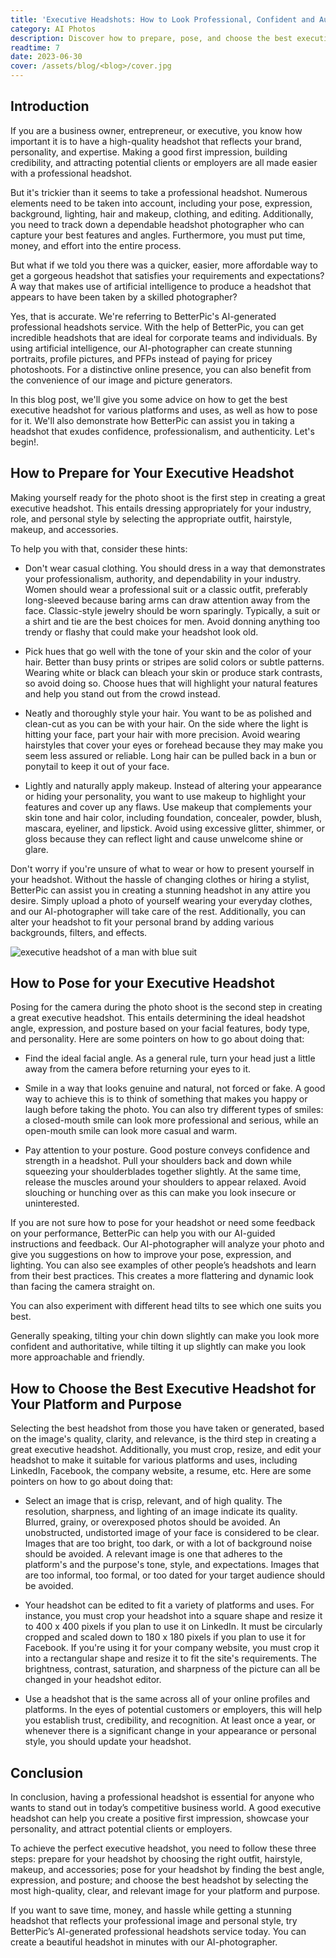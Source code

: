 ```yaml
---
title: 'Executive Headshots: How to Look Professional, Confident and Authentic'
category: AI Photos
description: Discover how to prepare, pose, and choose the best executive headshot. Learn about BetterPic's AI-generated headshots, saving time and effort while getting stunning results.
readtime: 7
date: 2023-06-30
cover: /assets/blog/<blog>/cover.jpg
---
```

## Introduction
If you are a business owner, entrepreneur, or executive, you know how important it is to have a high-quality headshot that reflects your brand, personality, and expertise. Making a good first impression, building credibility, and attracting potential clients or employers are all made easier with a professional headshot.

But it's trickier than it seems to take a professional headshot. Numerous elements need to be taken into account, including your pose, expression, background, lighting, hair and makeup, clothing, and editing. Additionally, you need to track down a dependable headshot photographer who can capture your best features and angles. Furthermore, you must put time, money, and effort into the entire process.

But what if we told you there was a quicker, easier, more affordable way to get a gorgeous headshot that satisfies your requirements and expectations? A way that makes use of artificial intelligence to produce a headshot that appears to have been taken by a skilled photographer?

Yes, that is accurate. We're referring to BetterPic's AI-generated professional headshots service. With the help of BetterPic, you can get incredible headshots that are ideal for corporate teams and individuals. By using artificial intelligence, our AI-photographer can create stunning portraits, profile pictures, and PFPs instead of paying for pricey photoshoots. For a distinctive online presence, you can also benefit from the convenience of our image and picture generators.

In this blog post, we'll give you some advice on how to get the best executive headshot for various platforms and uses, as well as how to pose for it. We'll also demonstrate how BetterPic can assist you in taking a headshot that exudes confidence, professionalism, and authenticity. Let's begin!.

## How to Prepare for Your Executive Headshot
Making yourself ready for the photo shoot is the first step in creating a great executive headshot. This entails dressing appropriately for your industry, role, and personal style by selecting the appropriate outfit, hairstyle, makeup, and accessories. 

To help you with that, consider these hints:

- Don't wear casual clothing. You should dress in a way that demonstrates your professionalism, authority, and dependability in your industry. Women should wear a professional suit or a classic outfit, preferably long-sleeved because baring arms can draw attention away from the face. Classic-style jewelry should be worn sparingly. Typically, a suit or a shirt and tie are the best choices for men. Avoid donning anything too trendy or flashy that could make your headshot look old.


- Pick hues that go well with the tone of your skin and the color of your hair. Better than busy prints or stripes are solid colors or subtle patterns. Wearing white or black can bleach your skin or produce stark contrasts, so avoid doing so. Choose hues that will highlight your natural features and help you stand out from the crowd instead.


- Neatly and thoroughly style your hair. You want to be as polished and clean-cut as you can be with your hair. On the side where the light is hitting your face, part your hair with more precision. Avoid wearing hairstyles that cover your eyes or forehead because they may make you seem less assured or reliable. Long hair can be pulled back in a bun or ponytail to keep it out of your face.


- Lightly and naturally apply makeup. Instead of altering your appearance or hiding your personality, you want to use makeup to highlight your features and cover up any flaws. Use makeup that complements your skin tone and hair color, including foundation, concealer, powder, blush, mascara, eyeliner, and lipstick. Avoid using excessive glitter, shimmer, or gloss because they can reflect light and cause unwelcome shine or glare.

Don't worry if you're unsure of what to wear or how to present yourself in your headshot. Without the hassle of changing clothes or hiring a stylist, BetterPic can assist you in creating a stunning headshot in any attire you desire. Simply upload a photo of yourself wearing your everyday clothes, and our AI-photographer will take care of the rest. Additionally, you can alter your headshot to fit your personal brand by adding various backgrounds, filters, and effects.

![executive headshot of a man with blue suit](https://www.betterpic.io/_vercel/image?url=/assets/blog/media/model-examples-1/betterpic-generated-headshot-483.jpg&w=768&q=70)

## How to Pose for your Executive Headshot
Posing for the camera during the photo shoot is the second step in creating a great executive headshot. This entails determining the ideal headshot angle, expression, and posture based on your facial features, body type, and personality. Here are some pointers on how to go about doing that:

- Find the ideal facial angle. As a general rule, turn your head just a little away from the camera before returning your eyes to it.


- Smile in a way that looks genuine and natural, not forced or fake. A good way to achieve this is to think of something that makes you happy or laugh before taking the photo. You can also try different types of smiles: a closed-mouth smile can look more professional and serious, while an open-mouth smile can look more casual and warm.


- Pay attention to your posture. Good posture conveys confidence and strength in a headshot. Pull your shoulders back and down while squeezing your shoulderblades together slightly. At the same time, release the muscles around your shoulders to appear relaxed. Avoid slouching or hunching over as this can make you look insecure or uninterested.

If you are not sure how to pose for your headshot or need some feedback on your performance, BetterPic can help you with our AI-guided instructions and feedback. Our AI-photographer will analyze your photo and give you suggestions on how to improve your pose, expression, and lighting. You can also see examples of other people’s headshots and learn from their best practices. This creates a more flattering and dynamic look than facing the camera straight on.

You can also experiment with different head tilts to see which one suits you best.

Generally speaking, tilting your chin down slightly can make you look more confident and authoritative, while tilting it up slightly can make you look more approachable and friendly.

## How to Choose the Best Executive Headshot for Your Platform and Purpose
Selecting the best headshot from those you have taken or generated, based on the image's quality, clarity, and relevance, is the third step in creating a great executive headshot. Additionally, you must crop, resize, and edit your headshot to make it suitable for various platforms and uses, including LinkedIn, Facebook, the company website, a resume, etc. Here are some pointers on how to go about doing that:

- Select an image that is crisp, relevant, and of high quality. The resolution, sharpness, and lighting of an image indicate its quality. Blurred, grainy, or overexposed photos should be avoided. An unobstructed, undistorted image of your face is considered to be clear. Images that are too bright, too dark, or with a lot of background noise should be avoided. A relevant image is one that adheres to the platform's and the purpose's tone, style, and expectations. Images that are too informal, too formal, or too dated for your target audience should be avoided.


- Your headshot can be edited to fit a variety of platforms and uses. For instance, you must crop your headshot into a square shape and resize it to 400 x 400 pixels if you plan to use it on LinkedIn. It must be circularly cropped and scaled down to 180 x 180 pixels if you plan to use it for Facebook. If you're using it for your company website, you must crop it into a rectangular shape and resize it to fit the site's requirements. The brightness, contrast, saturation, and sharpness of the picture can all be changed in your headshot editor.


- Use a headshot that is the same across all of your online profiles and platforms. In the eyes of potential customers or employers, this will help you establish trust, credibility, and recognition. At least once a year, or whenever there is a significant change in your appearance or personal style, you should update your headshot.

## Conclusion
In conclusion, having a professional headshot is essential for anyone who wants to stand out in today’s competitive business world. A good executive headshot can help you create a positive first impression, showcase your personality, and attract potential clients or employers.

To achieve the perfect executive headshot, you need to follow these three steps: prepare for your headshot by choosing the right outfit, hairstyle, makeup, and accessories; pose for your headshot by finding the best angle, expression, and posture; and choose the best headshot by selecting the most high-quality, clear, and relevant image for your platform and purpose.

If you want to save time, money, and hassle while getting a stunning headshot that reflects your professional image and personal style, try BetterPic’s AI-generated professional headshots service today. You can create a beautiful headshot in minutes with our AI-photographer.